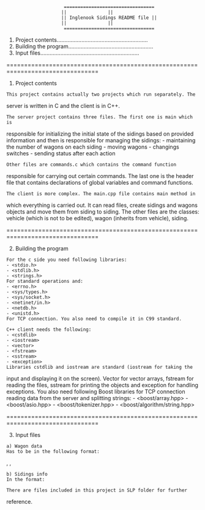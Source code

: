                          =================================
                        ||				 ||
                        || Inglenook Sidings README file ||
                        ||				 ||
                         =================================
  
  1. Project contents...........................................................
  2. Building the program.......................................................
  3. Input files................................................................
  
================================================================================

  1. Project contents
  	
  	This project contains actually two projects which run separately. The
  server is written in C and the client is in C++.
  	
  	
  	The server project contains three files. The first one is main which is 
  responsible for initializing the initial state of the sidings based on 
  provided information and then is responsible for managing the sidings:
  	- maintaining the number of wagons on each siding
  	- moving wagons
  	- changings switches
  	- sending status after each action
  	
  	Other files are commands.c which contains the command function
responsible for carrying out certain commands. The last one is the header file
that contains declarations of global variables and command functions.


	The client is more complex. The main.cpp file contains main method in
which everything is carried out. It can read files, create sidings and wagons
objects and move them from siding to siding. The other files are the classes:
vehicle (which is not to be edited), wagon (inherits from vehicle), siding.

================================================================================

  2. Building the program
  
  	For the c side you need following libraries:
  	- <stdio.h>
	- <stdlib.h>
	- <strings.h>
	For standard operations and:
	- <errno.h>
	- <sys/types.h>
	- <sys/socket.h>
	- <netinet/in.h>
	- <netdb.h>
	- <unistd.h>
	For TCP connection. You also need to compile it in C99 standard.
	
	C++ client needs the following:
	- <cstdlib>
	- <iostream>
	- <vector>
	- <fstream>
	- <sstream>
	- <exception>
	Libraries cstdlib and iostream are standard (iostream for taking the 
input and displaying it on the screen). Vector for vector arrays, fstream for
reading the files, sstream for printing the objects and exception for handling
exceptions.
	You also need following Boost libraries for TCP connection reading data
from the server and splitting strings:
	- <boost/array.hpp>
	- <boost/asio.hpp>
	- <boost/tokenizer.hpp>
	- <boost/algorithm/string.hpp>
	
================================================================================

  3. Input files
  
	a) Wagon data
	Has to be in the following format:

<wagon number>, <owner>, <cargo>

	b) Sidings info
	In the format:
	
<max capacity>		<current number of wagons> 
<max capacity>		<current number of wagons> <wagon> <wagon> <wagon>

	There are files included in this project in SLP folder for further
reference.
